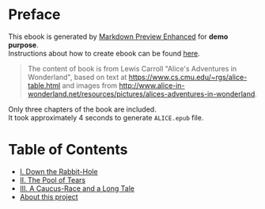 <!-- ebook
     title: "Alice's Adventures in Wonderland"
     cover: "/cover.jpg"
-->

# Preface
This ebook is generated by [Markdown Preview Enhanced](https://github.com/shd101wyy/markdown-preview-enhanced) for **demo purpose**.     
Instructions about how to create ebook can be found [here](https://github.com/shd101wyy/markdown-preview-enhanced/tree/master/docs/ebook.md).

> The content of book is from Lewis Carroll "Alice's Adventures in Wonderland", based on text at https://www.cs.cmu.edu/~rgs/alice-table.html and images from http://www.alice-in-wonderland.net/resources/pictures/alices-adventures-in-wonderland.

Only three chapters of the book are included.   
It took approximately 4 seconds to generate `ALICE.epub` file.


# Table of Contents
* [I. Down the Rabbit-Hole](/contents/down-the-rabbit-hole.md)
* [II. The Pool of Tears](/contents/the-pool-of-tears.md)
* [III. A Caucus-Race and a Long Tale](/contents/a-caucus-race-and-a-long.md)
* [About this project](/contents/project-intro.md)
